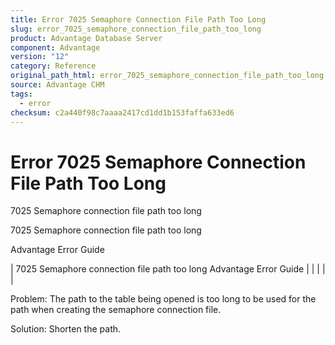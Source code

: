 ```yaml
---
title: Error 7025 Semaphore Connection File Path Too Long
slug: error_7025_semaphore_connection_file_path_too_long
product: Advantage Database Server
component: Advantage
version: "12"
category: Reference
original_path_html: error_7025_semaphore_connection_file_path_too_long.htm
source: Advantage CHM
tags:
  - error
checksum: c2a440f98c7aaaa2417cd1dd1b153faffa633ed6
---
```


# Error 7025 Semaphore Connection File Path Too Long

7025 Semaphore connection file path too long

7025 Semaphore connection file path too long

Advantage Error Guide

| 7025 Semaphore connection file path too long  Advantage Error Guide |  |  |  |  |

Problem: The path to the table being opened is too long to be used for the path when creating the semaphore connection file.

Solution: Shorten the path.
